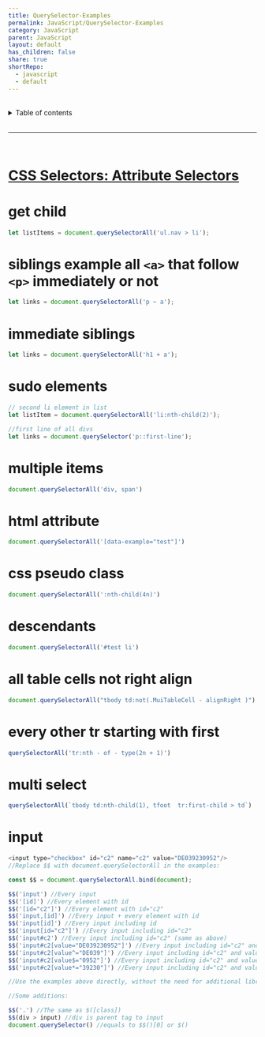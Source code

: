 ```yaml
---
title: QuerySelector-Examples
permalink: JavaScript/QuerySelector-Examples
category: JavaScript
parent: JavaScript
layout: default
has_children: false
share: true
shortRepo:
  - javascript
  - default                
---
```



<br/>                

<details markdown="block">                      
<summary>                      
Table of contents                      
</summary>                      
{: .text-delta }                      
1. TOC                      
{:toc}                      
</details>                      

<br/>                      

***                      

<br/>     

# [CSS Selectors: Attribute Selectors ](https://www.w3.org/TR/selectors-4/#attribute-selectors)

# get child

```javascript      
let listItems = document.querySelectorAll('ul.nav > li');      
```      

# siblings example all ```<a>``` that follow ```<p>``` immediately or not

```javascript      
let links = document.querySelectorAll('p ~ a');      
```      

# immediate siblings

```javascript      
let links = document.querySelectorAll('h1 + a');      
```      

# sudo elements

```javascript      
// second li element in list      
let listItem = document.querySelectorAll('li:nth-child(2)');

//first line of all divs      
let links = document.querySelector('p::first-line');          
```      

# multiple items

```javascript      
document.querySelectorAll('div, span')      
```      

# html attribute

```javascript      
document.querySelectorAll('[data-example="test"]')      
```      

# css pseudo class

```javascript      
document.querySelectorAll(':nth-child(4n)')      
```      

# descendants

```javascript      
document.querySelectorAll('#test li')      
```      

# all table cells not right align

```javascript      
document.querySelectorAll("tbody td:not(.MuiTableCell - alignRight )")      
```      

# every other tr starting with first

```javascript      
querySelectorAll('tr:nth - of - type(2n + 1)')      
```      

# multi select

```javascript      
querySelectorAll(`tbody td:nth-child(1), tfoot  tr:first-child > td`)      
```      

# input

```javascript      
<input type="checkbox" id="c2" name="c2" value="DE039230952"/>
//Replace $$ with document.querySelectorAll in the examples:      

const $$ = document.querySelectorAll.bind(document);

$$('input') //Every input      
$$('[id]') //Every element with id      
$$('[id="c2"]') //Every element with id="c2"      
$$('input,[id]') //Every input + every element with id      
$$('input[id]') //Every input including id      
$$('input[id="c2"]') //Every input including id="c2"      
$$('input#c2') //Every input including id="c2" (same as above)      
$$('input#c2[value="DE039230952"]') //Every input including id="c2" and value="DE039230952"      
$$('input#c2[value^="DE039"]') //Every input including id="c2" and value has content starting with DE039      
$$('input#c2[value$="0952"]') //Every input including id="c2" and value has content ending with 0952      
$$('input#c2[value*="39230"]') //Every input including id="c2" and value has conten      

//Use the examples above directly, without the need for additional library,

//Some additions:      

$$('.') //The same as $([class])      
$$(div > input) //div is parent tag to input      
document.querySelector() //equals to $$()[0] or $()      
```  